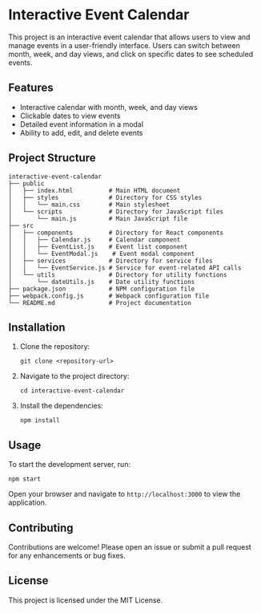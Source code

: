 # Interactive Event Calendar

This project is an interactive event calendar that allows users to view and manage events in a user-friendly interface. Users can switch between month, week, and day views, and click on specific dates to see scheduled events.

## Features

- Interactive calendar with month, week, and day views
- Clickable dates to view events
- Detailed event information in a modal
- Ability to add, edit, and delete events

## Project Structure

```
interactive-event-calendar
├── public
│   ├── index.html          # Main HTML document
│   ├── styles              # Directory for CSS styles
│   │   └── main.css        # Main stylesheet
│   └── scripts             # Directory for JavaScript files
│       └── main.js         # Main JavaScript file
├── src
│   ├── components          # Directory for React components
│   │   ├── Calendar.js     # Calendar component
│   │   ├── EventList.js    # Event list component
│   │   └── EventModal.js    # Event modal component
│   ├── services            # Directory for service files
│   │   └── EventService.js # Service for event-related API calls
│   └── utils               # Directory for utility functions
│       └── dateUtils.js    # Date utility functions
├── package.json            # NPM configuration file
├── webpack.config.js       # Webpack configuration file
└── README.md               # Project documentation
```

## Installation

1. Clone the repository:
   ```
   git clone <repository-url>
   ```

2. Navigate to the project directory:
   ```
   cd interactive-event-calendar
   ```

3. Install the dependencies:
   ```
   npm install
   ```

## Usage

To start the development server, run:
```
npm start
```

Open your browser and navigate to `http://localhost:3000` to view the application.

## Contributing

Contributions are welcome! Please open an issue or submit a pull request for any enhancements or bug fixes.

## License

This project is licensed under the MIT License.